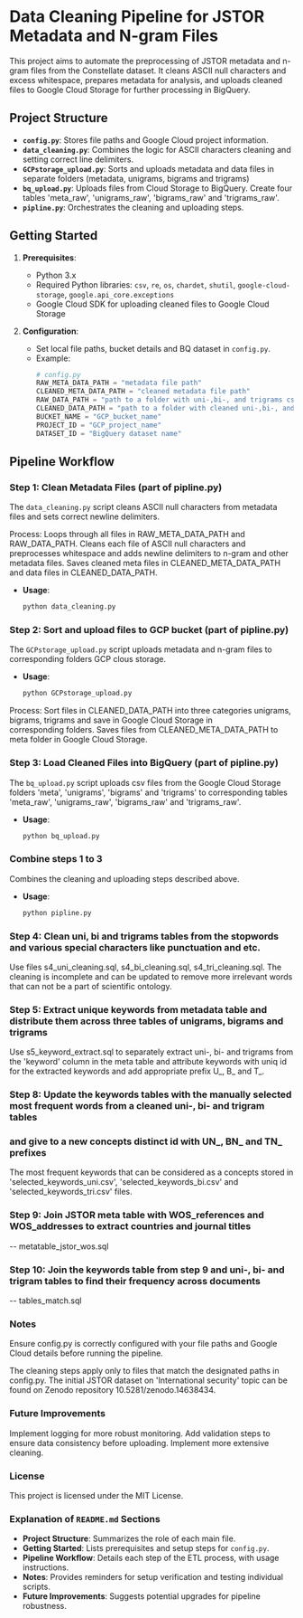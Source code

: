 # Data Cleaning Pipeline for JSTOR Metadata and N-gram Files

This project aims to automate the preprocessing of JSTOR metadata and n-gram files from 
the Constellate dataset. It cleans ASCII null characters and excess whitespace, prepares metadata 
for analysis, and uploads cleaned files to Google Cloud Storage for further processing in BigQuery.

## Project Structure

- **`config.py`**: Stores file paths and Google Cloud project information.
- **`data_cleaning.py`**: Combines the logic for ASCII characters cleaning and setting correct line delimiters.
- **`GCPstorage_upload.py`**: Sorts and uploads metadata and data files in separate folders (metadata, 
unigrams, bigrams and trigrams)
- **`bq_upload.py`**: Uploads files from Cloud Storage to BigQuery. Create four tables 'meta_raw', 'unigrams_raw', 
'bigrams_raw' and 'trigrams_raw'.
- **`pipline.py`**: Orchestrates the cleaning and uploading steps.

## Getting Started

1. **Prerequisites**:
   - Python 3.x
   - Required Python libraries: `csv`, `re`, `os`, `chardet`, `shutil`, `google-cloud-storage`, `google.api_core.exceptions`
   - Google Cloud SDK for uploading cleaned files to Google Cloud Storage

2. **Configuration**:
   - Set local file paths, bucket details and BQ dataset in `config.py`. 
   - Example:
     ```python
     # config.py
     RAW_META_DATA_PATH = "metadata file path"
     CLEANED_META_DATA_PATH = "cleaned metadata file path"
     RAW_DATA_PATH = "path to a folder with uni-,bi-, and trigrams csv files"
     CLEANED_DATA_PATH = "path to a folder with cleaned uni-,bi-, and trigrams csv files"
     BUCKET_NAME = "GCP_bucket_name"
     PROJECT_ID = "GCP_project_name"
     DATASET_ID = "BigQuery dataset name"
     ```

## Pipeline Workflow

### Step 1: Clean Metadata Files (part of pipline.py)
The `data_cleaning.py` script cleans ASCII null characters from metadata files and sets correct newline delimiters.

Process:
Loops through all files in RAW_META_DATA_PATH and RAW_DATA_PATH.
Cleans each file of ASCII null characters and preprocesses whitespace and adds newline delimiters to n-gram and 
other metadata files.
Saves cleaned meta files in CLEANED_META_DATA_PATH and data files in CLEANED_DATA_PATH.
- **Usage**:
  ```bash
  python data_cleaning.py

### Step 2: Sort and upload files to GCP bucket (part of pipline.py)
The `GCPstorage_upload.py` script uploads metadata and n-gram files to corresponding folders GCP clous storage.
- **Usage**:
  ```bash
  python GCPstorage_upload.py

Process:
Sort files in CLEANED_DATA_PATH into three categories unigrams, bigrams, trigrams and save in Google Cloud Storage in  
corresponding folders.
Saves files from CLEANED_META_DATA_PATH to meta folder in Google Cloud Storage.

### Step 3: Load Cleaned Files into BigQuery (part of pipline.py)
The `bq_upload.py` script uploads csv files from the Google Cloud Storage folders 'meta', 'unigrams', 'bigrams' 
and 'trigrams' to corresponding tables 'meta_raw', 'unigrams_raw', 'bigrams_raw' and 'trigrams_raw'.
- **Usage**:
  ```bash
  python bq_upload.py
  
### Combine steps 1 to 3
Combines the cleaning and uploading steps described above.
- **Usage**:
  ```bash
  python pipline.py

### Step 4: Clean uni, bi and trigrams tables from the stopwords and various special characters like punctuation and etc.
Use files s4_uni_cleaning.sql, s4_bi_cleaning.sql, s4_tri_cleaning.sql.
The cleaning is incomplete and can be updated to remove more irrelevant words that can not be a part of scientific ontology.

### Step 5: Extract unique keywords from metadata table and distribute them across three tables of unigrams, bigrams and trigrams  
Use s5_keyword_extract.sql to separately extract uni-, bi- and trigrams from the 'keyword' column in the meta table 
and attribute keywords with uniq id for the extracted keywords and add appropriate prefix U_, B_ and T_.

### Step 8: Update the keywords tables with the manually selected most frequent words from a cleaned uni-, bi- and trigram tables
### and give to a new concepts distinct id with UN_, BN_ and TN_ prefixes
The most frequent keywords that can be considered as a concepts stored in 'selected_keywords_uni.csv', 
'selected_keywords_bi.csv' and 'selected_keywords_tri.csv' files.

### Step 9: Join JSTOR meta table with WOS_references and WOS_addresses to extract countries and journal titles
 -- metatable_jstor_wos.sql

### Step 10: Join the keywords table from step 9 and uni-, bi- and trigram tables to find their frequency across documents
 -- tables_match.sql

### Notes
Ensure config.py is correctly configured with your file paths and Google Cloud details before running the pipeline.

The cleaning steps apply only to files that match the designated paths in config.py.
The initial JSTOR dataset on 'International security' topic can be found on Zenodo repository 10.5281/zenodo.14638434.

### Future Improvements
Implement logging for more robust monitoring.
Add validation steps to ensure data consistency before uploading.
Implement more extensive cleaning.

### License
This project is licensed under the MIT License.


### Explanation of `README.md` Sections

- **Project Structure**: Summarizes the role of each main file.
- **Getting Started**: Lists prerequisites and setup steps for `config.py`.
- **Pipeline Workflow**: Details each step of the ETL process, with usage instructions.
- **Notes**: Provides reminders for setup verification and testing individual scripts.
- **Future Improvements**: Suggests potential upgrades for pipeline robustness.
